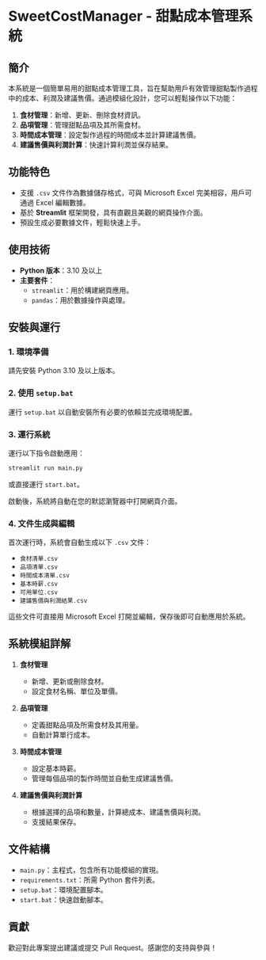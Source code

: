 # SweetCostManager - 甜點成本管理系統

## 簡介

本系統是一個簡單易用的甜點成本管理工具，旨在幫助用戶有效管理甜點製作過程中的成本、利潤及建議售價。通過模組化設計，您可以輕鬆操作以下功能：
1. **食材管理**：新增、更新、刪除食材資訊。
2. **品項管理**：管理甜點品項及其所需食材。
3. **時間成本管理**：設定製作過程的時間成本並計算建議售價。
4. **建議售價與利潤計算**：快速計算利潤並保存結果。

## 功能特色

- 支援 `.csv` 文件作為數據儲存格式，可與 Microsoft Excel 完美相容，用戶可通過 Excel 編輯數據。
- 基於 **Streamlit** 框架開發，具有直觀且美觀的網頁操作介面。
- 預設生成必要數據文件，輕鬆快速上手。

## 使用技術

- **Python 版本**：3.10 及以上
- **主要套件**：
  - `streamlit`：用於構建網頁應用。
  - `pandas`：用於數據操作與處理。

## 安裝與運行

### 1. 環境準備
請先安裝 Python 3.10 及以上版本。

### 2. 使用 `setup.bat`
運行 `setup.bat` 以自動安裝所有必要的依賴並完成環境配置。

### 3. 運行系統
運行以下指令啟動應用：
```bash
streamlit run main.py
```
或直接運行 `start.bat`。

啟動後，系統將自動在您的默認瀏覽器中打開網頁介面。

### 4. 文件生成與編輯
首次運行時，系統會自動生成以下 `.csv` 文件：
- `食材清單.csv`
- `品項清單.csv`
- `時間成本清單.csv`
- `基本時薪.csv`
- `可用單位.csv`
- `建議售價與利潤結果.csv`

這些文件可直接用 Microsoft Excel 打開並編輯，保存後即可自動應用於系統。

## 系統模組詳解

1. **食材管理**
   - 新增、更新或刪除食材。
   - 設定食材名稱、單位及單價。

2. **品項管理**
   - 定義甜點品項及所需食材及其用量。
   - 自動計算單行成本。

3. **時間成本管理**
   - 設定基本時薪。
   - 管理每個品項的製作時間並自動生成建議售價。

4. **建議售價與利潤計算**
   - 根據選擇的品項和數量，計算總成本、建議售價與利潤。
   - 支援結果保存。

## 文件結構

- `main.py`：主程式，包含所有功能模組的實現。
- `requirements.txt`：所需 Python 套件列表。
- `setup.bat`：環境配置腳本。
- `start.bat`：快速啟動腳本。

## 貢獻

歡迎對此專案提出建議或提交 Pull Request。感謝您的支持與參與！
